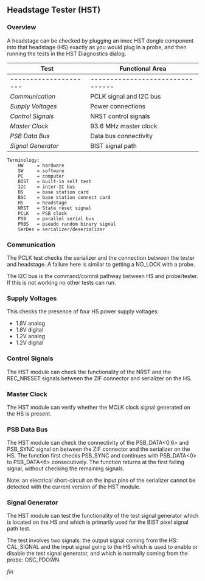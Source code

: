 ## Headstage Tester (HST)

### Overview

A headstage can be checked by plugging an imec HST dongle component
into that headstage (HS) exactly as you would plug in a probe, and
then running the tests in the HST Diagnostics dialog.

| Test                  | Functional Area |
| --------------------- | -------------------------------- |
| --------------------- | -------------------------------- |
| *Communication*       | PCLK signal and I2C bus |
| *Supply Voltages*     | Power connections |
| *Control Signals*     | NRST control signals |
| *Master Clock*        | 93.6 MHz master clock |
| *PSB Data Bus*        | Data bus connectivity |
| *Signal Generator*    | BIST signal path |

```
Terminology:
    HW     = hardware
    SW     = software
    PC     = computer
    BIST   = built-in self test
    I2C    = inter-IC bus
    BS     = base station card
    BSC    = base station connect card
    HS     = headstage
    NRST   = State reset signal
    PCLK   = PSB clock
    PSB    = parallel serial bus
    PRBS   = pseudo random binary signal
    SerDes = serializer/deserializer
```

### Communication

The PCLK test checks the serializer and the connection between the tester
and headstage. A failure here is similar to getting a NO_LOCK with a probe.

The I2C bus is the command/control pathway between HS and probe/tester. If
this is not working no other tests can run.

### Supply Voltages

This checks the presence of four HS power supply voltages:

- 1.8V analog
- 1.8V digital
- 1.2V analog
- 1.2V digital

### Control Signals

The HST module can check the functionality of the NRST and the REC_NRESET
signals between the ZIF connector and serializer on the HS.

### Master Clock

The HST module can verify whether the MCLK clock signal generated on the
HS is present.

### PSB Data Bus

The HST module can check the connectivity of the PSB_DATA<0:6> and
PSB_SYNC signal on between the ZIF connector and the serializer on
the HS. The function first checks PSB_SYNC and continues with PSB_DATA<0>
to PSB_DATA<6> consecutively. The function returns at the first failing
signal, without checking the remaining signals.

Note: an electrical short-circuit on the input pins of the serializer
cannot be detected with the current version of the HST module.

### Signal Generator

The HST module can test the functionality of the test signal generator
which is located on the HS and which is primarily used for the BIST pixel
signal path test.

The test involves two signals: the output signal coming from the HS:
CAL_SIGNAL and the input signal going to the HS which is used to enable
or disable the test signal generator, and which is normally coming from
the probe: OSC_PDOWN.

_fin_

